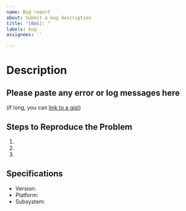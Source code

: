 ```yaml
---
name: Bug report
about: Submit a bug description
title: "[BUG]: "
labels: bug
assignees: ''

---
```


<!--
_(Thanks for reporting an issue to Akkadu_WebApp! If you haven't already read the [contributor guidelines](contributing.md), Please do that now, then procede to fill out the details below.)_
-->

# Description

## Please paste any error or log messages here

(if long, you can [link to a gist](https://gist.github.com/))

## Steps to Reproduce the Problem

1.
2.
3.

## Specifications

- Version:
- Platform:
- Subsystem:
